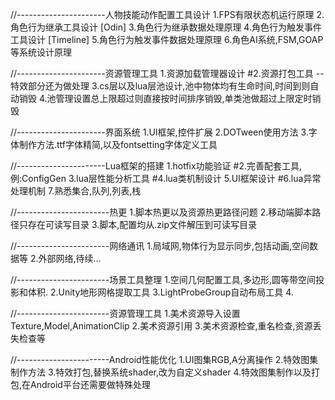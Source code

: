 //----------------------人物技能动作配置工具设计
1.FPS有限状态机运行原理
2.角色行为继承工具设计                  [Odin]
3.角色行为继承数据处理原理
4.角色行为触发事件工具设计              [Timeline]
5.角色行为触发事件数据处理原理
6.角色AI系统,FSM,GOAP等系统设计原理     


//----------------------资源管理工具
1.资源加载管理器设计
#2.资源打包工具                                                     --特效部分还为做处理
3.cs层以及lua层池设计,池中物体均有生命时间,时间到则自动销毁
4.池管理设置总上限超过则直接按时间排序销毁,单类池做超过上限定时销毁


//----------------------界面系统
1.UI框架,控件扩展
2.DOTween使用方法
3.字体制作方法.ttf字体精简,以及fontsetting字体定义工具


//----------------------Lua框架的搭建
1.hotfix功能验证
#2.完善配套工具,例:ConfigGen
3.lua层性能分析工具
#4.lua类机制设计
5.UI框架设计
#6.lua异常处理机制
7.熟悉集合,队列,列表,栈


//-----------------------热更
1.脚本热更以及资源热更路径问题
2.移动端脚本路径只存在可读写目录
3.脚本,配置均从.zip文件解压到可读写目录


//-----------------------网络通讯
1.局域网,物体行为显示同步,包括动画,空间数据等
2.外部网络,待续...


//-----------------------场景工具整理
1.空间几何配置工具,多边形,圆等带空间投影和体积.
2.Unity地形网格提取工具
3.LightProbeGroup自动布局工具
4.


//-----------------------资源管理工具
1.美术资源导入设置Texture,Model,AnimationClip
2.美术资源引用
3.美术资源检查,重名检查,资源丢失检查等


//-----------------------Android性能优化
1.UI图集RGB,A分离操作
2.特效图集制作方法
3.特效打包,替换系统shader,改为自定义shader
4.特效图集制作以及打包,在Android平台还需要做特殊处理

